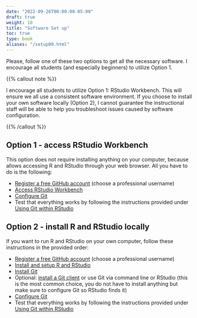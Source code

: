 ```yaml
---
date: "2022-09-26T00:00:00-05:00"
draft: true
weight: 10
title: "Software Set up"
toc: true
type: book
aliases: "/setup00.html"
---
```



Please, follow one of these two options to get all the necessary software. I encourage all students (and especially beginners) to utilize Option 1. 

{{% callout note %}}

I encourage all students to utilize Option 1: RStudio Workbench. This will ensure we all use a consistent software environment. If you choose to install your own software locally (Option 2), I cannot guarantee the instructional staff will be able to help you troubleshoot issues caused by software configuration.

{{% /callout %}}

## Option 1 - access RStudio Workbench

This option does not require installing anything on your computer, because allows accessing R and RStudio through your web browser. All you have to do is the following:
* [Register a free GitHub account](https://happygitwithr.com/github-acct) (choose a professional username)
* [Access RStudio Workbench](/setup/r/r-server/)
* [Configure Git](/setup/git/it-configure/)
* Test that everything works by following the instructions provided under [Using Git within RStudio](/setup/git-with-rstudio/)

## Option 2 - install R and RStudio locally

If you want to run R and RStudio on your own computer, follow these instructions in the provided order:
* [Register a free GitHub account](https://happygitwithr.com/github-acct) (choose a professional username)
* [Install and setup R and RStudio](/setup/r/r/)
* [Install Git](/setup/git/git/)
* Optional: [install a Git client](/setup/git-clients/) or use Git via command line or RStudio (this is the most common choice, you do not have to install anything but make sure to configure Git so RStudio finds it)
* [Configure Git](/setup/git/git-configure/)
* Test that everything works by following the instructions provided under [Using Git within RStudio](/setup/git-with-rstudio/)

<!--
[Why R?](/setup/what-is-r/)
[What is Git?](/setup/what-is-git/)
-->  
